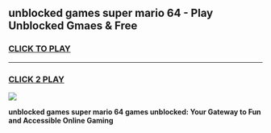 
## unblocked games super mario 64 - Play Unblocked Gmaes & Free
<h3>
<a href="https://news.freeplayer.one?title=unblocked_games_super_mario_64&ref=16F">CLICK TO PLAY</a></h3>
<hr>

<h3>
<a href="https://news.freeplayer.one?title=unblocked_games_super_mario_64&ref=16F">CLICK 2 PLAY</a>
  
</h3>

<a href="https://news.freeplayer.one?title=unblocked_games_super_mario_64&ref=16F/"><img src="https://clearcache.store/games.png"></a>


**unblocked games super mario 64 games unblocked: Your Gateway to Fun and Accessible Online Gaming**
